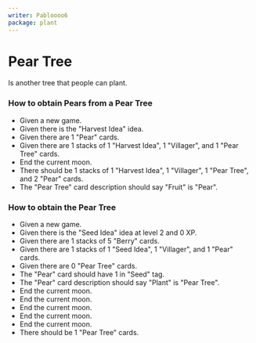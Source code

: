```yaml
---
writer: Pabloooo6
package: plant
---
```

# Pear Tree

Is another tree that people can plant.

### How to obtain Pears from a Pear Tree

 * Given a new game.
 * Given there is the "Harvest Idea" idea.
 * Given there are 1 "Pear" cards.
 * Given there are 1 stacks of 1 "Harvest Idea", 1 "Villager", and 1 "Pear Tree" cards.
 * End the current moon.
 * There should be 1 stacks of 1 "Harvest Idea", 1 "Villager", 1 "Pear Tree", and 2 "Pear" cards.
 * The "Pear Tree" card description should say "Fruit" is "Pear".

### How to obtain the Pear Tree

 * Given a new game.
 * Given there is the "Seed Idea" idea at level 2 and 0 XP.
 * Given there are 1 stacks of 5 "Berry" cards.
 * Given there are 1 stacks of 1 "Seed Idea", 1 "Villager", and 1 "Pear" cards.
 * Given there are 0 "Pear Tree" cards.
 * The "Pear" card should have 1 in "Seed" tag.
 * The "Pear" card description should say "Plant" is "Pear Tree".
 * End the current moon.
 * End the current moon.
 * End the current moon.
 * End the current moon.
 * End the current moon.
 * There should be 1 "Pear Tree" cards.

